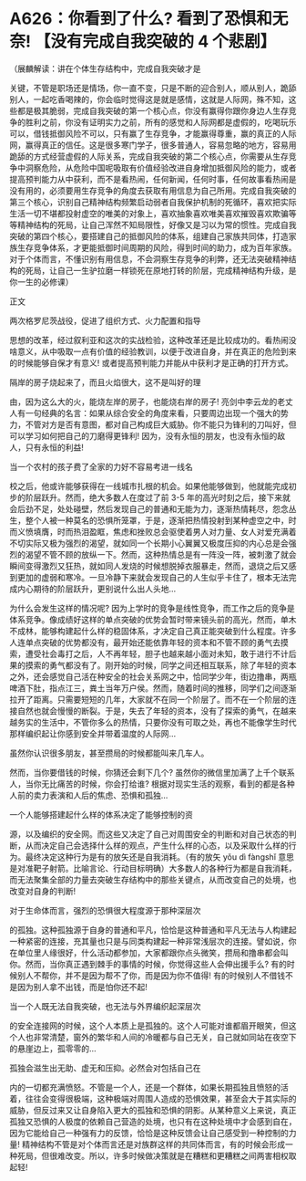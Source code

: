 # A626：你看到了什么? 看到了恐惧和无奈! 【没有完成自我突破的 4 个悲剧】

（展麟解读：讲在个体生存结构中，完成自我突破才是

关键，不管是职场还是情场，你一直不变，只是不断的迎合别人，顺从别人，跪舔别人，一起吃香喝辣的，你会临时觉得这是就是感情，这就是人际网，殊不知，这些都是极其脆弱，完成自我突破的第一个核心点，你没有赢得你跟你身边人生存竞争的胜利之前，你没有证明实力之前，所有的感觉和人际网都是虚假的，吃喝玩乐可以，借钱抵御风险不可以，只有赢了生存竞争，才能赢得尊重，赢的真正的人际网，赢得真正的信任。这是很多寒门学子，很多普通人，容易忽略的地方，容易用跪舔的方式经营虚假的人际关系，完成自我突破的第二个核心点，你需要从生存竞争中洞察危险，从危险中国呢吸取有价值经验改进自身增加抵御风险的能力，或者提高预判能力从中获利，而不是看热闹，任何新闻，任何时事，任何故事看热闹是没有用的，必须要用生存竞争的角度去获取有用信息为自己所用。完成自我突破的第三个核心，识别自己精神结构频繁启动弱者自我保护机制的死循环，喜欢把实际生活一切不堪都投射虚空的唯美的对象上，喜欢抽象喜欢唯美喜欢摧毁喜欢欺骗等等精神结构的死局，让自己浑然不知局限性，好像又是习以为常的惯性。完成自我突破的第四个核心，要搭建自己的抵御风险的体系，组建自己家族共同体，打造家族生存竞争体系，才更能抵御时间周期的风险，得到时间的助力，成为百年家族。对于个体而言，不懂识别有用信息，不会洞察生存竞争的利弊，还无法突破精神结构的死局，让自己一生驴拉磨一样锁死在原地打转的阶层，完成精神结构升级，是你一生的必修课）

正文

两次格罗尼茨战役，促进了组织方式、火力配置和指导

思想的改革，经过叙利亚和这次的实战检验，这种改革还是比较成功的。看热闹没啥意义，从中吸取一点有价值的经验教训，以便于改进自身，并在真正的危险到来的时候能够自保才有意义! 或者提高预判能力并能从中获利才是正确的打开方式。

隔岸的房子烧起来了，而且火焰很大，这不是叫好的理

由，因为这么大的火，能烧左岸的房子，也能烧右岸的房子! 亮剑中李云龙的老丈人有一句经典的名言：如果从综合安全的角度来看，只要周边出现一个强大的势力，不管对方是否有意图，都对自己构成巨大威胁。你不能只为锋利的刀叫好，但可以学习如何把自己的刀磨得更锋利! 因为，没有永恒的朋友，也没有永恒的敌人，只有永恒的利益!

当一个农村的孩子费了全家的力好不容易考进一线名

校之后，他或许能够获得在一线城市扎根的机会。如果他能够做到，他就能完成初步的阶层跃升。然而，绝大多数人在度过了前 3-5 年的高光时刻之后，接下来就会后劲不足，处处碰壁，然后发现自己的普通和无能为力，逐渐热情耗尽，怨念丛生，整个人被一种莫名的恐惧所笼罩，于是，逐渐把热情投射到某种虚空之中，时而义愤填膺，时而热泪盈眶，焦虑和挫败总会驱使着男人对力量、女人对爱充满着不切实际又极为强烈的渴望，就如同一个长期小心翼翼又极度压抑的内心总是会强烈的渴望不管不顾的放纵一下。然而，这种热情总是有一阵没一阵，被刺激了就会瞬间变得激烈又狂热，就如同人发烧的时候想脱掉衣服暴走，然而，退烧之后又感到更加的虚弱和寒冷。一旦冷静下来就会发现自己的人生似乎卡住了，根本无法完成内心期待的阶层跃升，更别说什么出人头地…

为什么会发生这样的情况呢? 因为上学时的竞争是线性竞争，而工作之后的竞争是体系竞争。像成绩好这样的单点突破的优势会暂时带来镜头前的高光，然而，单木不成林，能够构建起什么样的稳固体系，才决定自己真正能突破到什么程度。许多人连单点突破的优势都没有，最开始还能依靠年轻的资本和不管不顾的勇气去摸索，遭受社会毒打之后，人不再年轻，胆子也越来越小面对未知，敢于进行不计后果的摸索的勇气都没有了。刚开始的时候，同学之间还相互联系，除了年轻的资本之外，还会感觉自己活在种安全的社会关系网之中，恰同学少年，街边撸串，两瓶啤酒下肚，指点江三，粪土当年万户侯。然而，随着时间的推移，同学们之间逐渐拉开了距离。只需要短短的几年，大家就不在同一个阶层了。而不在一个阶层的连接自然也就会慢慢的断裂。于是，失去了年轻的资本，没有了探索的勇气，在越来越务实的生活中，不管你多么的热情，只要你没有可取之处，再也不能像学生时代那样编织起让你感到安全并带着温度的人际网…

虽然你认识很多朋友，甚至攒局的时候都能叫来几车人。

然而，当你要借钱的时候，你猜还会剩下几个? 虽然你的微信里加满了上千个联系人，当你无比痛苦的时候，你会打给谁? 根据对现实生活的观察，看到的都是各种人前的卖力表演和人后的焦虑、恐惧和孤独…

一个人能够搭建起什么样的体系决定了能够控制的资

源，以及编织的安全网。而这些又决定了自己对周围安全的判断和对自己状态的判断，从而决定自己会选择什么样的观点，产生什么样的心态，以及采取什么样的行为。最终决定这种行为是有的放矢还是自我消耗。（有的放矢 yǒu dì fàngshǐ 意思是对准靶子射箭。比喻言论、行动目标明确）大多数人的各种行为都是自我消耗，而无法聚集全部的力量去突破生存结构中的那些关键点，从而改变自己的处境，也改变对自身的判断!

对于生命体而言，强烈的恐惧很大程度源于那种深层次

的孤独。这种孤独源于自身的普通和平凡，恰恰是这种普通和平凡无法与人构建起一种紧密的连接，充其量也只是与同类构建起一种非常浅层次的连接。譬如说，你在单位里人缘很好，什么活动都参加，大家都跟你点头微笑，攒局和撸串都会叫你。然而，当你真正遇到棘手的事情的时候，你觉得这些人会伸出援手么? 有的时候别人不帮你，并不是因为帮不了你，而是因为你不值得! 有的时候别人不借钱不是因为别人拿不出钱，而是怕你还不起!

当一个人既无法自我突破，也无法与外界编织起深层次

的安全连接网的时候，这个人本质上是孤独的。这个人可能对谁都眉开眼笑，但这个人也非常清楚，窗外的繁华和人间的冷暖都与自己无关，自己就如同站在夜空下的悬崖边上，孤零零的…

孤独会滋生出无助、虚无和压抑。必然会对包括自己在

内的一切都充满愤怒。不管是一个人，还是一个群体，如果长期孤独且愤怒的活着，往往会变得很极端，这种极端对周围人造成的恐惧效果，甚至会大于其实际的威胁，但反过来又让自身陷入更大的孤独和恐惧的阴影。从某种意义上来说，真正孤独又恐惧的人极度的依赖自己营造的处境，也只有在这种处境中才会感到自在，因为它能给自己一种强有力的反馈，恰恰是这种反馈会让自己感受到一种控制的力量! 精神结构不管是对个体而言还是对族群这样的共同体而言，有的时候会形成一种死局，但很难改变。所以，许多时候做决策就是在糟糕和更糟糕之间两害相权取起轻!